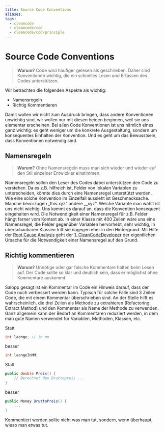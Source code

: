 ```yaml
---
title: Source Code Conventions
aliases: 
tags:
  - cleancode
  - cleancode/ccd
  - cleancode/ccd/principle
---
```

# Source Code Conventions

>**Warum?**
>Code wird häufiger gelesen als geschrieben. Daher sind Konventionen wichtig, die ein schnelles Lesen und Erfassen des Codes unterstützen.

Wir betrachten die folgenden Aspekte als wichtig:

-   Namensregeln
-   Richtig Kommentieren

Damit wollen wir nicht zum Ausdruck bringen, dass andere Konventionen unwichtig sind, wir wollen nur mit diesen beiden beginnen, weil sie uns elementar erscheinen. Bei allen Code Konventionen ist uns nämlich eines ganz wichtig: es geht weniger um die konkrete Ausgestaltung, sondern um konsequentes Einhalten der Konvention. Und es geht um das Bewusstsein, dass Konventionen notwendig sind.

## Namensregeln

>**Warum?**
>Ohne Namensregeln muss man sich wieder und wieder auf den Stil einzelner Entwickler einstimmen.

Namensregeln sollen den Leser des Codes dabei unterstützen den Code zu verstehen. Da es z.B. hilfreich ist, Felder von lokalen Variablen zu unterscheiden, könnte dies durch eine Namensregel unterstützt werden. Wie eine solche Konvention im Einzelfall aussieht ist Geschmacksache. Manche bevorzugen „this.xyz“ andere „_xyz“. Welche Variante man wählt ist uns nicht wichtig. Uns kommt es darauf an, dass die Konvention konsequent eingehalten wird. Die Notwendigkeit einer Namensregel für z.B. Felder hängt ferner vom Kontext ab. In einer Klasse mit 400 Zeilen wäre uns eine Namensregel, die Felder gegenüber Variablen hervorhebt, sehr wichtig, in überschaubaren Klassen tritt sie dagegen eher in den Hintergrund. Mit Hilfe der [Root Cause Analysis](/docs/main/CleanCode/CleanCodeDeveloper/Praktiken/Root%20Cause%20Analysis) geht der [1. CleanCodeDeveloper](docs/main/CleanCode/1.%20CleanCodeDeveloper/1.%20CleanCodeDeveloper.md) der eigentlichen Ursache für die Notwendigkeit einer Namensregel auf den Grund.

## Richtig kommentieren

>**Warum?**
>Unnötige oder gar falsche Kommentare halten beim Lesen auf. Der Code sollte so klar und deutlich sein, dass er möglichst ohne Kommentare auskommt.

Salopp gesagt ist ein Kommentar im Code ein Hinweis darauf, dass der Code noch verbessert werden kann. Typisch für solche Fälle sind 3 Zeilen Code, die mit einem Kommentar überschrieben sind. An der Stelle hilft es wahrscheinlich, die drei Zeilen als Methode zu extrahieren (Refactoring: Extract Method) und den Kommentar als Name der Methode zu verwenden. Ganz allgemein kann der Bedarf an Kommentaren reduziert werden, in dem man gute Namen verwendet für Variablen, Methoden, Klassen, etc.

Statt
```csharp
int laenge; // in mm
```
besser
```csharp
int laengeInMM;
```

Statt
```csharp
public double Preis() {
	// Berechnet den Bruttopreis ...
}
```
besser
```csharp
public Money BruttoPreis() {
	...
}
```

Kommentiert werden sollte nicht was man tut, sondern, wenn überhaupt, wieso man etwas tut.
